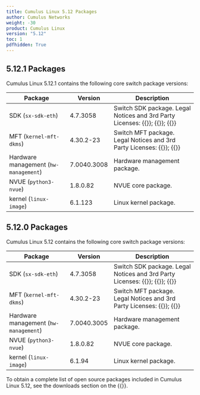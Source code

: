 ```yaml
---
title: Cumulus Linux 5.12 Packages
author: Cumulus Networks
weight: -30
product: Cumulus Linux
version: "5.12"
toc: 1
pdfhidden: True
---
```

## 5.12.1 Packages

Cumulus Linux 5.12.1 contains the following core switch package versions:

| Package | Version | Description |
| --- | ----| ----------- |
| SDK (`sx-sdk-eth`) | 4.7.3058  | Switch SDK package. Legal Notices and 3rd Party Licenses: {{<exlink url="https://content.mellanox.com/Legal/3rdPartyUnifyNotice_SDK_sx_sdk_4_7_3000_4.7.2948-010.pdf" text="SDK 3rd Party Unify Notice">}}; {{<exlink url="https://content.mellanox.com/Legal/3rdPartyNotice_SDK_sx_sdk_4_7_3000_4.7.2948-010.pdf" text="SDK 3rd Party Notice">}}; {{<exlink url="https://content.mellanox.com/Legal/license_SDK_sx_sdk_4_7_3000_4.7.2948-010.pdf" text="SDK License">}} |
| MFT (`kernel-mft-dkms`) | 4.30.2-23 | Switch MFT package. Legal Notices and 3rd Party Licenses: {{<exlink url="https://content.mellanox.com/Legal/3rdPartyNotice_MFT_LINUX_4_30_2_mft-4.30.2.pdf" text="MFT 3rd Party Notice">}}; {{<exlink url="https://content.mellanox.com/Legal/license_MFT_LINUX_4_30_2_mft-4.30.2.pdf" text="MFT License">}} |
| Hardware management (`hw-management`) | 7.0040.3008 | Hardware management package.|
| NVUE (`python3-nvue`) | 1.8.0.82 | NVUE core package. |
| kernel (`linux-image`) | 6.1.123 | Linux kernel package. |

## 5.12.0 Packages

Cumulus Linux 5.12 contains the following core switch package versions:

| Package | Version | Description |
| --- | ----| ----------- |
| SDK (`sx-sdk-eth`) | 4.7.3058  | Switch SDK package. Legal Notices and 3rd Party Licenses: {{<exlink url="https://content.mellanox.com/Legal/3rdPartyUnifyNotice_SDK_sx_sdk_4_7_3000_4.7.2948-010.pdf" text="SDK 3rd Party Unify Notice">}}; {{<exlink url="https://content.mellanox.com/Legal/3rdPartyNotice_SDK_sx_sdk_4_7_3000_4.7.2948-010.pdf" text="SDK 3rd Party Notice">}}; {{<exlink url="https://content.mellanox.com/Legal/license_SDK_sx_sdk_4_7_3000_4.7.2948-010.pdf" text="SDK License">}} |
| MFT (`kernel-mft-dkms`) | 4.30.2-23 | Switch MFT package. Legal Notices and 3rd Party Licenses: {{<exlink url="https://content.mellanox.com/Legal/3rdPartyNotice_MFT_LINUX_4_30_2_mft-4.30.2.pdf" text="MFT 3rd Party Notice">}}; {{<exlink url="https://content.mellanox.com/Legal/license_MFT_LINUX_4_30_2_mft-4.30.2.pdf" text="MFT License">}} |
| Hardware management (`hw-management`) | 7.0040.3005 | Hardware management package.|
| NVUE (`python3-nvue`) | 1.8.0.82 | NVUE core package. |
| kernel (`linux-image`) | 6.1.94 | Linux kernel package. |

To obtain a complete list of open source packages included in Cumulus Linux 5.12, see the downloads section on the {{<exlink url="https://enterprise-support.nvidia.com/s/" text="NVIDIA Enterprise support portal">}}.
